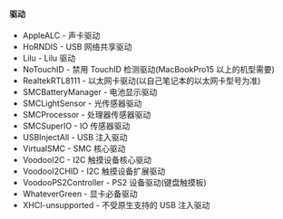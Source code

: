 #### 驱动

- AppleALC						-	声卡驱动
- HoRNDIS						 -	USB 网络共享驱动
- Lilu						 		  -	Lilu 驱动
- NoTouchID			 		  -	禁用 TouchID 检测驱动(MacBookPro15 以上的机型需要)
- RealtekRTL8111	 		 -	以太网卡驱动(以自己笔记本的以太网卡型号为准)
- SMCBatteryManager	   -	电池显示驱动
- SMCLightSensor	 		 -	光传感器驱动
- SMCProcessor		 		-	处理器传感器驱动
- SMCSuperIO		 		   -	IO 传感器驱动
- USBInjectAll		 		    -	USB 注入驱动
- VirtualSMC		 		      -	SMC 核心驱动
- VoodooI2C		 		      -	I2C 触摸设备核心驱动
- VoodooI2CHID 		        -	I2C 触摸设备扩展驱动
- VoodooPS2Controller      -	PS2 设备驱动(键盘触摸板)
- WhateverGreen 		       -	显卡必备驱动
- XHCI-unsupported	       -	不受原生支持的 USB 注入驱动